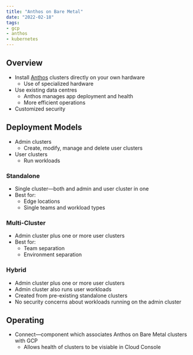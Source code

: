```yaml
---
title: "Anthos on Bare Metal"
date: "2022-02-18"
tags:
- gcp
- anthos
- kubernetes
---
```


## Overview

- Install [Anthos](notes/GCP%20Anthos.md) clusters directly on your own hardware
	- Use of specialized hardware
- Use existing data centres
	- Anthos manages app deployment and health
	- More efficient operations
- Customized security

## Deployment Models

- Admin clusters
	- Create, modify, manage and delete user clusters
- User clusters
	- Run workloads

### Standalone

- Single cluster—both and admin and user cluster in one
- Best for:
	- Edge locations
	- Single teams and workload types

### Multi-Cluster

- Admin cluster plus one or more user clusters
- Best for:
	- Team separation
	- Environment separation

### Hybrid

- Admin cluster plus one or more user clusters
- Admin cluster also runs user workloads
- Created from pre-existing standalone clusters
- No security concerns about workloads running on the admin cluster

## Operating

- Connect—component which associates Anthos on Bare Metal clusters with GCP
	- Allows health of clusters to be visiable in Cloud Console
